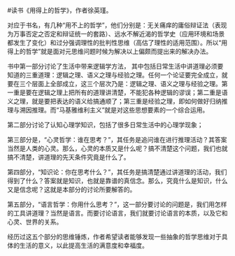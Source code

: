 #读书《用得上的哲学》，作者徐英瑾。

对应于书名，有几种“用不上的哲学”，他们分别是：无关痛痒的庸俗辩证法（表现为万事否定之否定和辩证统一的套路）、远水不解近渴的哲学史（应用环境和场景都发生了变化）和过分强调理性的批判性思维（高估了理性的适用范围）。所以“用得上的哲学”就是面对元思维问题时候为解决以上偏颇而提出来的解决办法。

书中第一部分讨论了生活中带来逻辑学方法， 其中包括日常生活中讲道理必须要知道的三重道理：逻辑之理、语义之理与经验之理。任何一个论证要完全成立，就要在三个层面上全部成立，这三个层次乃是：逻辑之理、语义之理与经验之理。第一重是要在逻辑之理上把所有的道理讲清楚，不能犯各种逻辑的谬误；第二重是语义之理，就是要把表达的语义给搞通顺了；第三重是经验之理，即如何做好归纳推理与溯因推理。而“马基雅维利主义”就是对这些思想要素的一个综合运用。

第二部分讨论了认知心理学知识，包括了很多日常生活中的心理学现象；

第三部分是，“心灵哲学：谁在思考？”，其任务是追问谁在进行推理活动？其答案当然是人类的心灵。那么，心灵的本质又是什么呢？搞不清楚这个问题，我们也就搞不清楚，讲道理的先天条件究竟是什么了。 

第四部分，“知识论：你在思考什么？”，其任务是搞清楚通过讲道理的活动，我们得到了什么？答案就是知识，也就是靠谱的真信念。那么，究竟什么是知识，什么又是信念呢？这就是本部分的讨论所要解答的。 

第五部分，“语言哲学：你用什么思考？”，这一部分要讨论的问题是，我们用怎样的工具讲道理？当然是语言。而要讨论语言，我们就要讨论语言的本质，以及它和心灵、世界的关系。 

经历过这五个部分的思维锤炼，作者希望读者能够发现一些抽象的哲学思维对于具体的生活的意义，以此提高生活的满意度和幸福度。


